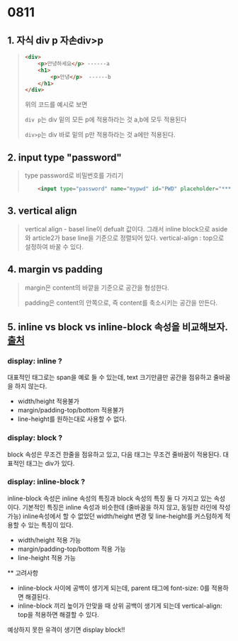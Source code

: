 # 0811

## 1. 자식 div p 자손div>p

> ```html
> <div>
>     <p>안녕하세요</p> ------a
>     <h1>
>         <p>안녕</p>  ------b
>     </h1>
> </div>
> ```
>
> 위의 코드를 예시로 보면
>
>  `div p`는 div 밑의 모든 p에 적용하라는 것 a,b에 모두 적용된다
>
> `div>p`는 div 바로 밑의 p만 적용하라는 것 a에만 적용된다.



## 2. input type "password"

> type password로 비밀번호를 가리기
>
> ```html
>     <input type="password" name="mypwd" id="PWD" placeholder="*****">
> ```



## 3. vertical align

> vertical align - basel line이 defualt 값이다. 그래서 inline block으로 aside와 article2가 base line을 기준으로 정렬되어 있다. vertical-align : top으로 설정하여 바꿀 수 있다.
>



## 4. margin vs padding

> margin은 content의 바깥을 기준으로 공간을 형성한다.
>
> padding은 content의 안쪽으로, 즉 content를 축소시키는 공간을 만든다.
>



## 5. inline vs block vs inline-block 속성을 비교해보자. [출처](https://blog.feruden.com/blog/inline-vs-block-vs-inline-block)

### display: inline ?

대표적인 태그로는 span을 예로 들 수 있는데, text 크기만큼만 공간을 점유하고 줄바꿈을 하지 않는다.

- width/height 적용불가
- margin/padding-top/bottom 적용불가
- line-height를 원하는대로 사용할 수 없다.

### display: block ?

block 속성은 무조건 한줄을 점유하고 있고, 다음 태그는 무조건 줄바꿈이 적용된다. 대표적인 태그는 div가 있다.

### display: inline-block ?

inline-block 속성은 inline 속성의 특징과 block 속성의 특징 둘 다 가지고 있는 속성이다. 기본적인 특징은 inline 속성과 비슷한데 (줄바꿈을 하지 않고, 동일한 라인에 작성가능) inline속성에서 할 수 없었던 width/height 변경 및 line-height를 커스텀하게 적용할 수 있는 특징이 있다.

- width/height 적용 가능
- margin/padding-top/bottom 적용 가능
- line-height 적용 가능

** 고려사항

- inline-block 사이에 공백이 생기게 되는데, parent 태그에 font-size: 0를 적용하면 해결된다.
- inline-block 끼리 높이가 안맞을 때 상위 공백이 생기게 되는데 vertical-align: top을 적용하면 해결할 수 있다.

예상하지 못한 유격이 생기면 display block!!



